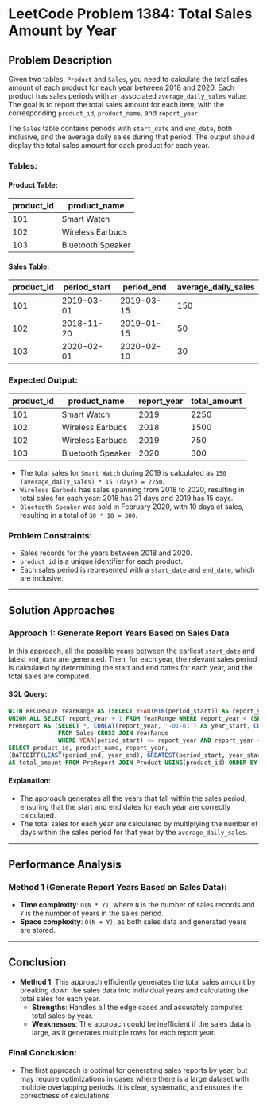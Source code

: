 # LeetCode Problem 1384: Total Sales Amount by Year

## Problem Description

Given two tables, `Product` and `Sales`, you need to calculate the total sales amount of each product for each year between 2018 and 2020. Each product has sales periods with an associated `average_daily_sales` value. The goal is to report the total sales amount for each item, with the corresponding `product_id`, `product_name`, and `report_year`.

The `Sales` table contains periods with `start_date` and `end_date`, both inclusive, and the average daily sales during that period. The output should display the total sales amount for each product for each year.

### Tables:

#### Product Table:

| product_id | product_name |
|------------|--------------|
| 101        | Smart Watch  |
| 102        | Wireless Earbuds |
| 103        | Bluetooth Speaker |

#### Sales Table:

| product_id | period_start | period_end  | average_daily_sales |
|------------|--------------|-------------|---------------------|
| 101        | 2019-03-01   | 2019-03-15  | 150                 |
| 102        | 2018-11-20   | 2019-01-15  | 50                  |
| 103        | 2020-02-01   | 2020-02-10  | 30                  |

### Expected Output:

| product_id | product_name    | report_year | total_amount |
|------------|-----------------|-------------|--------------|
| 101        | Smart Watch     | 2019        | 2250         |
| 102        | Wireless Earbuds | 2018        | 1500         |
| 102        | Wireless Earbuds | 2019        | 750          |
| 103        | Bluetooth Speaker | 2020        | 300          |

- The total sales for `Smart Watch` during 2019 is calculated as `150 (average_daily_sales) * 15 (days) = 2250`.
- `Wireless Earbuds` has sales spanning from 2018 to 2020, resulting in total sales for each year: 2018 has 31 days and 2019 has 15 days.
- `Bluetooth Speaker` was sold in February 2020, with 10 days of sales, resulting in a total of `30 * 10 = 300`.

### Problem Constraints:
- Sales records for the years between 2018 and 2020.
- `product_id` is a unique identifier for each product.
- Each sales period is represented with a `start_date` and `end_date`, which are inclusive.

---

## Solution Approaches

### Approach 1: Generate Report Years Based on Sales Data

In this approach, all the possible years between the earliest `start_date` and latest `end_date` are generated. Then, for each year, the relevant sales period is calculated by determining the start and end dates for each year, and the total sales are computed.

#### SQL Query:
```sql
WITH RECURSIVE YearRange AS (SELECT YEAR(MIN(period_start)) AS report_year FROM Sales 
UNION ALL SELECT report_year + 1 FROM YearRange WHERE report_year < (SELECT YEAR(MAX(period_end)) FROM Sales)),
PreReport AS (SELECT *, CONCAT(report_year, '-01-01') AS year_start, CONCAT(report_year, '-12-31') AS year_end
              FROM Sales CROSS JOIN YearRange 
              WHERE YEAR(period_start) <= report_year AND report_year <= YEAR(period_end))
SELECT product_id, product_name, report_year,
(DATEDIFF(LEAST(period_end, year_end), GREATEST(period_start, year_start)) + 1) * average_daily_sales 
AS total_amount FROM PreReport JOIN Product USING(product_id) ORDER BY product_id;
```

#### Explanation:
- The approach generates all the years that fall within the sales period, ensuring that the start and end dates for each year are correctly calculated.
- The total sales for each year are calculated by multiplying the number of days within the sales period for that year by the `average_daily_sales`.

---

## Performance Analysis

### Method 1 (Generate Report Years Based on Sales Data):
- **Time complexity**: `O(N * Y)`, where `N` is the number of sales records and `Y` is the number of years in the sales period.
- **Space complexity**: `O(N + Y)`, as both sales data and generated years are stored.

---

## Conclusion

- **Method 1**: This approach efficiently generates the total sales amount by breaking down the sales data into individual years and calculating the total sales for each year.
  - **Strengths**: Handles all the edge cases and accurately computes total sales by year.
  - **Weaknesses**: The approach could be inefficient if the sales data is large, as it generates multiple rows for each report year.

### Final Conclusion:
- The first approach is optimal for generating sales reports by year, but may require optimizations in cases where there is a large dataset with multiple overlapping periods. It is clear, systematic, and ensures the correctness of calculations.
